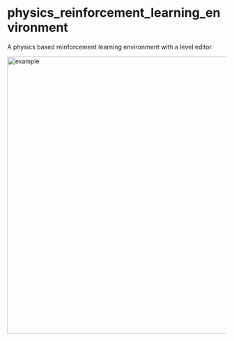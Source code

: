 # physics_reinforcement_learning_environment

A physics based reinforcement learning environment with a level editor.

<img width="637" alt="example" src="https://github.com/ShouvikGhosh2048/physics_reinforcement_learning_environment/assets/91585022/708a0f97-8aaa-4f3e-94ed-eeab5b231d12">
